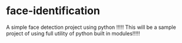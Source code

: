 # face-identification
A simple face detection project using python !!!!! This will be a sample project of using full utility of python built in modules!!!!!
